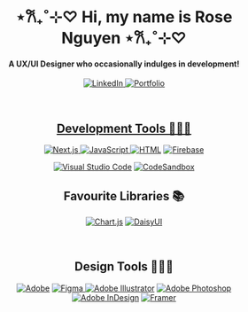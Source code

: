 <h1 align="center">⋆𐙚₊˚⊹♡ Hi, my name is Rose Nguyen ⋆𐙚₊˚⊹♡</h1>
<h4 align="center">A UX/UI Designer who occasionally indulges in development!</h4>

  <p align="center">
        <a href="https://www.linkedin.com/in/maryrose-nguyen/"><img alt="LinkedIn" src="https://img.shields.io/badge/linkedin-F4D3D6.svg?style=for-the-badge&logo=linkedin&logoColor=white"</a>
        <a href="https://maryrosenguyen.com/"><img alt="Portfolio" src="https://img.shields.io/badge/Portfolio-F4D3D6.svg?style=for-the-badge&logo=firefox&logoColor=#F4D3D6)"</a>
  </p>
    <br>

<h2 align="center">Development Tools 👩🏻‍💻</h2>
  <p align="center">
    <a href="https://github.com/search?q=user%3Aomnomrose+language%3Anextjs"><img alt="Next.js" src="https://img.shields.io/badge/Next-F4D3D6?style=for-the-badge&logo=next.js&logoColor=white">
      <a href="https://github.com/search?q=user%3Aomnomrose+language%3Ajavascript"><img alt="JavaScript" src="https://img.shields.io/badge/JavaScript-F4D3D6.svg?logo=javascript&logoColor=black">     </a>
    <a href="https://github.com/search?q=user%3Aomnomrose+language%3Ahtml"><img alt="HTML" src="https://img.shields.io/badge/HTML-F4D3D6.svg?logo=html5&logoColor=white"></a>
    <a href="https://github.com/search?q=user%3Aomnomrose+language%3Afirebase"><img alt="Firebase" src="https://img.shields.io/badge/Firebase-F4D3D6?style=for-the-badge&logo=Firebase&logoColor=white"></a>
  </p>
    
<p align="center">
  <a href="#"><img alt="Visual Studio Code" src="https://img.shields.io/badge/Visual%20Studio%20Code-F4D3D6.svg?logo=visual-studio-code&logoColor=white"></a>
  <a href="#"><img alt="CodeSandbox" src="https://img.shields.io/badge/Codesandbox-F4D3D6?style=for-the-badge&logo=codesandbox&logoColor=DBDBDB"></a>
</p>

<h2 align="center">Favourite Libraries 📚</h3>
<p align="center">
    <a href="#"><img alt="Chart.js" src="https://img.shields.io/badge/chart.js-F4D3D6.svg?style=for-the-badge&logo=chart.js&logoColor=white"></a>
  <a href="#"><img alt="DaisyUI" src="https://img.shields.io/badge/daisyui-F4D3D6?style=for-the-badge&logo=daisyui&logoColor=white"></a>
</p>

<br>

<h2 align="center">Design Tools 👩🏻‍🎨</h2>
<p align="center">
  <a href="#"><img alt="Adobe" src="https://img.shields.io/badge/Adobe-F4D3D6.svg?logo=adobe&logoColor=white"></a>
  <a href="#"><img alt="Figma" src="https://img.shields.io/badge/figma-F4D3D6.svg?style=for-the-badge&logo=figma&logoColor=white"</a>
  <a href="#"><img alt="Adobe Illustrator" src="https://img.shields.io/badge/adobe%20illustrator-F4D3D6.svg?style=for-the-badge&logo=adobe%20illustrator&logoColor=white"></a>
      <a href="#"><img alt="Adobe Photoshop" src="https://img.shields.io/badge/adobe%20photoshop-F4D3D6.svg?style=for-the-badge&logo=adobe%20photoshop&logoColor=white"></a>
  <a href="#"><img alt="Adobe InDesign" src="https://img.shields.io/badge/Adobe%20InDesign-F4D3D6?style=for-the-badge&logo=adobeindesign&logoColor=white"></a>
  <a href="#"><img alt="Framer" src="https://img.shields.io/badge/Framer-F4D3D6?style=for-the-badge&logo=framer&logoColor=blue"></a>
</p>

